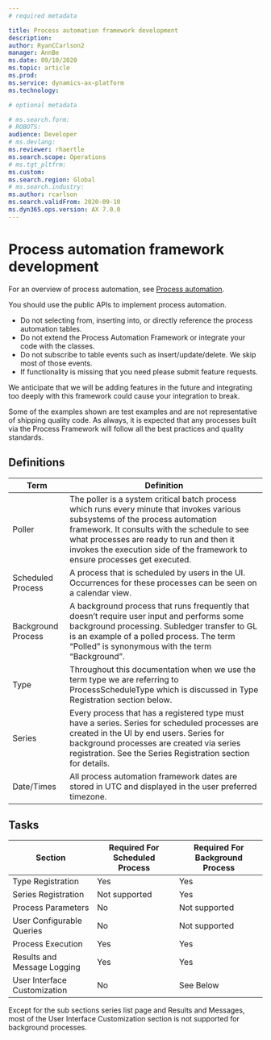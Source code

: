 ```yaml
---
# required metadata

title: Process automation framework development
description: 
author: RyanCCarlson2
manager: AnnBe
ms.date: 09/10/2020
ms.topic: article
ms.prod: 
ms.service: dynamics-ax-platform
ms.technology: 

# optional metadata

# ms.search.form: 
# ROBOTS: 
audience: Developer
# ms.devlang: 
ms.reviewer: rhaertle
ms.search.scope: Operations
# ms.tgt_pltfrm: 
ms.custom:
ms.search.region: Global
# ms.search.industry: 
ms.author: rcarlson
ms.search.validFrom: 2020-09-10
ms.dyn365.ops.version: AX 7.0.0
---
```


# Process automation framework development

For an overview of process automation, see [Process automation](../fin-ops-core/dev-itpro/sysadmin/process-automation).

You should use the public APIs to implement process automation.

- Do not selecting from, inserting into, or directly reference the process automation tables.
- Do not extend the Process Automation Framework or integrate your code with the classes.
- Do not subscribe to table events such as insert/update/delete. We skip most of those events.
- If functionality is missing that you need please submit feature requests.

We anticipate that we will be adding features in the future and integrating too deeply with this framework could cause your integration to break.

Some of the examples shown are test examples and are not representative of shipping quality code. As always, it is expected that any processes built via the Process Framework will follow all the best practices and quality standards.

## Definitions

| Term | Definition                                                                             |
|------------------|--------------------------------------------------------------------------------- |
| Poller             | The poller is a system critical batch process which runs every minute that invokes various subsystems of the process automation framework. It consults with the schedule to see what processes are ready to run and then it invokes the execution side of the framework to ensure processes get executed. |
| Scheduled Process  | A process that is scheduled by users in the UI. Occurrences for these processes can be seen on a calendar view. |
| Background Process | A background process that runs frequently that doesn’t require user input and performs some background processing. Subledger transfer to GL is an example of a polled process. The term “Polled” is synonymous with the term “Background”.  |
| Type               | Throughout this documentation when we use the term type we are referring to ProcessScheduleType which is discussed in Type Registration section below.                                                                      |
| Series             | Every process that has a registered type must have a series. Series for scheduled processes are created in the UI by end users. Series for background processes are created via series registration. See the Series Registration section for details. |
| Date/Times         | All process automation framework dates are stored in UTC and displayed in the user preferred timezone. |

## Tasks

| Section                  | Required For Scheduled Process | Required For Background Process |
|------------------------------|---------------|-----------------------|
| Type Registration            | Yes           | Yes                   |
| Series Registration          | Not supported | Yes                   |
| Process Parameters           | No            | Not supported         |
| User Configurable Queries    | No            | Not supported         |
| Process Execution            | Yes           | Yes                   |
| Results and Message Logging  | Yes           | Yes                   |
| User Interface Customization | No            | See Below             |

Except for the sub sections series list page and Results and Messages, most of the User Interface Customization section is not supported for background processes.
